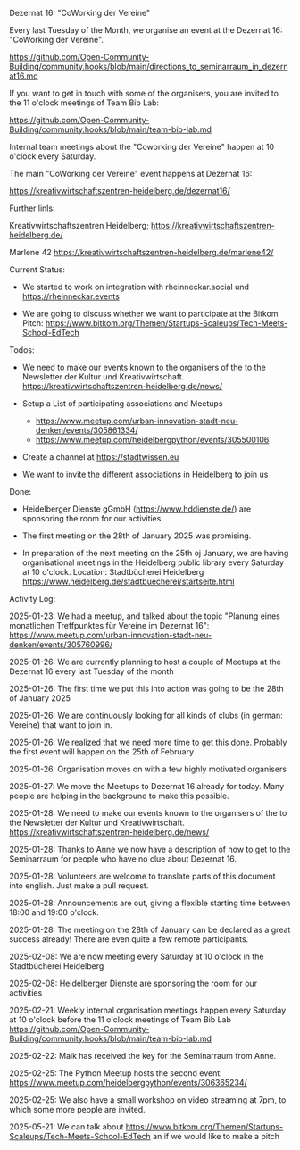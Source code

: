 Dezernat 16: "CoWorking der Vereine"

Every last Tuesday of the Month, we organise an event at the Dezernat 16: "CoWorking der Vereine".

https://github.com/Open-Community-Building/community.hooks/blob/main/directions_to_seminarraum_in_dezernat16.md

If you want to get in touch with some of the organisers, you are invited to the 11 o'clock meetings of Team Bib Lab:

https://github.com/Open-Community-Building/community.hooks/blob/main/team-bib-lab.md

Internal team meetings about the "Coworking der Vereine" happen at 10 o'clock every Saturday.

The main "CoWorking der Vereine" event happens at Dezernat 16:

https://kreativwirtschaftszentren-heidelberg.de/dezernat16/

Further linls:

Kreativwirtschaftszentren Heidelberg; https://kreativwirtschaftszentren-heidelberg.de/

Marlene 42 https://kreativwirtschaftszentren-heidelberg.de/marlene42/

Current Status: 

- We started to work on integration with rheinneckar.social und https://rheinneckar.events

- We are going to discuss whether we want to participate at the Bitkom Pitch: https://www.bitkom.org/Themen/Startups-Scaleups/Tech-Meets-School-EdTech

Todos:

- We need to make our events known to the organisers of the to the Newsletter der Kultur und Kreativwirtschaft. https://kreativwirtschaftszentren-heidelberg.de/news/ 

- Setup a List of participating associations and Meetups

  - https://www.meetup.com/urban-innovation-stadt-neu-denken/events/305861334/
  - https://www.meetup.com/heidelbergpython/events/305500106
 
- Create a channel at https://stadtwissen.eu

- We want to invite the different associations in Heidelberg to join us

Done:

- Heidelberger Dienste gGmbH (https://www.hddienste.de/) are sponsoring the room for our activities. 

- The first meeting on the 28th of January 2025 was promising. 

- In preparation of the next meeting on the 25th oj January, we are having organisational meetings in the Heidelberg public library every Saturday at 10 o'clock. Location: Stadtbücherei Heidelberg https://www.heidelberg.de/stadtbuecherei/startseite.html

Activity Log:

2025-01-23: We had a meetup, and talked about the topic "Planung eines monatlichen Treffpunktes für Vereine im Dezernat 16": https://www.meetup.com/urban-innovation-stadt-neu-denken/events/305760996/

2025-01-26: We are currently planning to host a couple of Meetups at the Dezernat 16 every last Tuesday of the month

2025-01-26: The first time we put this into action was going to be the 28th of January 2025

2025-01-26: We are continuously looking for all kinds of clubs (in german: Vereine) that want to join in.

2025-01-26: We realized that we need more time to get this done. Probably the first event will happen on the 25th of February

2025-01-26: Organisation moves on with a few highly motivated organisers

2025-01-27: We move the Meetups to Dezernat 16 already for today. Many people are helping in the background to make this possible.

2025-01-28: We need to make our events known to the organisers of the to the Newsletter der Kultur und Kreativwirtschaft. https://kreativwirtschaftszentren-heidelberg.de/news/ 

2025-01-28: Thanks to Anne we now have a description of how to get to the Seminarraum for people who have no clue about Dezernat 16.

2025-01-28: Volunteers are welcome to translate parts of this document into english. Just make a pull request.

2025-01-28: Announcements are out, giving a flexible starting time between 18:00 and 19:00 o'clock.

2025-01-28: The meeting on the 28th of January can be declared as a great success already! There are even quite a few remote participants.

2025-02-08: We are now meeting every Saturday at 10 o'clock in the Stadtbücherei Heidelberg

2025-02-08: Heidelberger Dienste are sponsoring the room for our activities

2025-02-21: Weekly internal organisation meetings happen every Saturday at 10 o'clock before the 11 o'clock meetings of Team Bib Lab https://github.com/Open-Community-Building/community.hooks/blob/main/team-bib-lab.md

2025-02-22: Maik has received the key for the Seminarraum from Anne. 

2025-02-25: The Python Meetup hosts the second event: https://www.meetup.com/heidelbergpython/events/306365234/

2025-02-25: We also have a small workshop on video streaming at 7pm, to which some more people are invited.

2025-05-21: We can talk about https://www.bitkom.org/Themen/Startups-Scaleups/Tech-Meets-School-EdTech an if we would like to make a pitch
